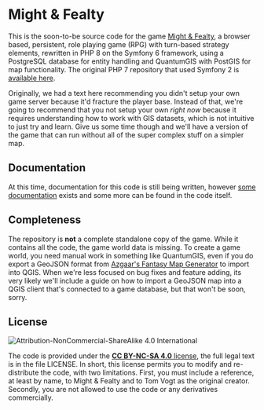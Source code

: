 Might & Fealty
==============

This is the soon-to-be source code for the game [Might & Fealty](http://mightandfealty.com), a browser based, persistent, role playing game (RPG) with turn-based strategy elements, rewritten in PHP 8 on the Symfony 6 framework, using a PostgreSQL database for entity handling and QuantumGIS with PostGIS for map functionality. The original PHP 7 repository that used Symfony 2 is [available here](https://github.com/lemcomm/MaFCDR).

Originally, we had a text here recommending you didn't setup your own game server because it'd fracture the player base. Instead of that, we're going to recommend that you not setup your own _right now_ because it requires understanding how to work with GIS datasets, which is not intuitive to just try and learn. Give us some time though and we'll have a version of the game that can run without all of the super complex stuff on a simpler map.

Documentation
-------------

At this time, documentation for this code is still being written, however [some documentation](https://github.com/lemcomm/ReMaF/wiki) exists and some more can be found in the code itself.

Completeness
------------

The repository is **not** a complete standalone copy of the game. While it contains all the code, the game world data is missing. To create a game world, you need manual work in something like QuantumGIS, even if you do export a GeoJSON format from [Azgaar's Fantasy Map Generator](https://azgaar.github.io/Fantasy-Map-Generator/) to import into QGIS. When we're less focused on bug fixes and feature adding, its very likely we'll include a guide on how to import a GeoJSON map into a QGIS client that's connected to a game database, but that won't be soon, sorry.

License
-------------

![Attribution-NonCommercial-ShareAlike 4.0 International](https://i.creativecommons.org/l/by-nc-sa/4.0/88x31.png)

The code is provided under the [**CC BY-NC-SA 4.0** license](http://creativecommons.org/licenses/by-nc-sa/4.0/), the full legal text is in the file LICENSE.
In short, this license permits you to modify and re-distribute the code, with two limitations. First, you must include a reference, at least by name, to Might & Fealty and to Tom Vogt as the original creator. Secondly, you are not allowed to use the code or any derivatives commercially.
